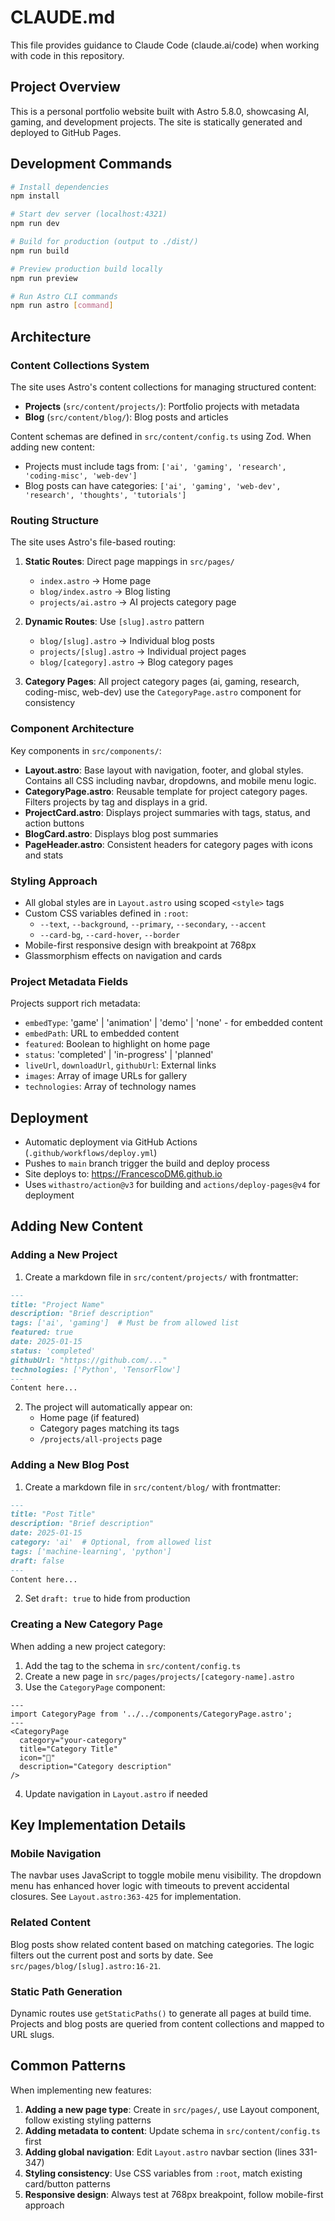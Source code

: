 # CLAUDE.md

This file provides guidance to Claude Code (claude.ai/code) when working with code in this repository.

## Project Overview

This is a personal portfolio website built with Astro 5.8.0, showcasing AI, gaming, and development projects. The site is statically generated and deployed to GitHub Pages.

## Development Commands

```bash
# Install dependencies
npm install

# Start dev server (localhost:4321)
npm run dev

# Build for production (output to ./dist/)
npm run build

# Preview production build locally
npm run preview

# Run Astro CLI commands
npm run astro [command]
```

## Architecture

### Content Collections System

The site uses Astro's content collections for managing structured content:

- **Projects** (`src/content/projects/`): Portfolio projects with metadata
- **Blog** (`src/content/blog/`): Blog posts and articles

Content schemas are defined in `src/content/config.ts` using Zod. When adding new content:
- Projects must include tags from: `['ai', 'gaming', 'research', 'coding-misc', 'web-dev']`
- Blog posts can have categories: `['ai', 'gaming', 'web-dev', 'research', 'thoughts', 'tutorials']`

### Routing Structure

The site uses Astro's file-based routing:

1. **Static Routes**: Direct page mappings in `src/pages/`
   - `index.astro` → Home page
   - `blog/index.astro` → Blog listing
   - `projects/ai.astro` → AI projects category page

2. **Dynamic Routes**: Use `[slug].astro` pattern
   - `blog/[slug].astro` → Individual blog posts
   - `projects/[slug].astro` → Individual project pages
   - `blog/[category].astro` → Blog category pages

3. **Category Pages**: All project category pages (ai, gaming, research, coding-misc, web-dev) use the `CategoryPage.astro` component for consistency

### Component Architecture

Key components in `src/components/`:

- **Layout.astro**: Base layout with navigation, footer, and global styles. Contains all CSS including navbar, dropdowns, and mobile menu logic.
- **CategoryPage.astro**: Reusable template for project category pages. Filters projects by tag and displays in a grid.
- **ProjectCard.astro**: Displays project summaries with tags, status, and action buttons
- **BlogCard.astro**: Displays blog post summaries
- **PageHeader.astro**: Consistent headers for category pages with icons and stats

### Styling Approach

- All global styles are in `Layout.astro` using scoped `<style>` tags
- Custom CSS variables defined in `:root`:
  - `--text`, `--background`, `--primary`, `--secondary`, `--accent`
  - `--card-bg`, `--card-hover`, `--border`
- Mobile-first responsive design with breakpoint at 768px
- Glassmorphism effects on navigation and cards

### Project Metadata Fields

Projects support rich metadata:
- `embedType`: 'game' | 'animation' | 'demo' | 'none' - for embedded content
- `embedPath`: URL to embedded content
- `featured`: Boolean to highlight on home page
- `status`: 'completed' | 'in-progress' | 'planned'
- `liveUrl`, `downloadUrl`, `githubUrl`: External links
- `images`: Array of image URLs for gallery
- `technologies`: Array of technology names

## Deployment

- Automatic deployment via GitHub Actions (`.github/workflows/deploy.yml`)
- Pushes to `main` branch trigger the build and deploy process
- Site deploys to: https://FrancescoDM6.github.io
- Uses `withastro/action@v3` for building and `actions/deploy-pages@v4` for deployment

## Adding New Content

### Adding a New Project

1. Create a markdown file in `src/content/projects/` with frontmatter:
```markdown
---
title: "Project Name"
description: "Brief description"
tags: ['ai', 'gaming']  # Must be from allowed list
featured: true
date: 2025-01-15
status: 'completed'
githubUrl: "https://github.com/..."
technologies: ['Python', 'TensorFlow']
---
Content here...
```

2. The project will automatically appear on:
   - Home page (if featured)
   - Category pages matching its tags
   - `/projects/all-projects` page

### Adding a New Blog Post

1. Create a markdown file in `src/content/blog/` with frontmatter:
```markdown
---
title: "Post Title"
description: "Brief description"
date: 2025-01-15
category: 'ai'  # Optional, from allowed list
tags: ['machine-learning', 'python']
draft: false
---
Content here...
```

2. Set `draft: true` to hide from production

### Creating a New Category Page

When adding a new project category:
1. Add the tag to the schema in `src/content/config.ts`
2. Create a new page in `src/pages/projects/[category-name].astro`
3. Use the `CategoryPage` component:
```astro
---
import CategoryPage from '../../components/CategoryPage.astro';
---
<CategoryPage
  category="your-category"
  title="Category Title"
  icon="🎯"
  description="Category description"
/>
```
4. Update navigation in `Layout.astro` if needed

## Key Implementation Details

### Mobile Navigation

The navbar uses JavaScript to toggle mobile menu visibility. The dropdown menu has enhanced hover logic with timeouts to prevent accidental closures. See `Layout.astro:363-425` for implementation.

### Related Content

Blog posts show related content based on matching categories. The logic filters out the current post and sorts by date. See `src/pages/blog/[slug].astro:16-21`.

### Static Path Generation

Dynamic routes use `getStaticPaths()` to generate all pages at build time. Projects and blog posts are queried from content collections and mapped to URL slugs.

## Common Patterns

When implementing new features:

1. **Adding a new page type**: Create in `src/pages/`, use Layout component, follow existing styling patterns
2. **Adding metadata to content**: Update schema in `src/content/config.ts` first
3. **Adding global navigation**: Edit `Layout.astro` navbar section (lines 331-347)
4. **Styling consistency**: Use CSS variables from `:root`, match existing card/button patterns
5. **Responsive design**: Always test at 768px breakpoint, follow mobile-first approach
